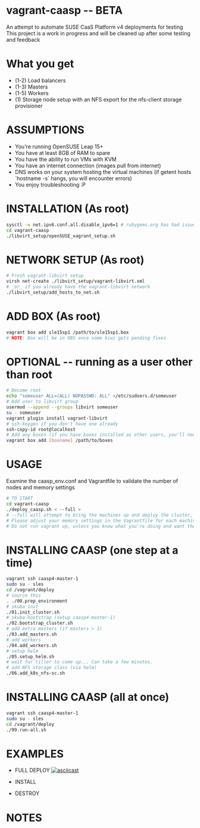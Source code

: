 # vagrant-caasp -- BETA
An attempt to automate SUSE CaaS Platform v4 deployments for testing
This project is a work in progress and will be cleaned up after some testing and feedback

# What you get
* (1-2) Load balancers
* (1-3) Masters
* (1-5) Workers
* (1) Storage node setup with an NFS export for the nfs-client storage provisioner

# ASSUMPTIONS
* You're running OpenSUSE Leap 15+
* You have at least 8GB of RAM to spare
* You have the ability to run VMs with KVM
* You have an internet connection (images pull from internet)
* DNS works on your system hosting the virtual machines (if getent hosts \`hostname -s\` hangs, you will encounter errors)
* You enjoy troubleshooting :P

# INSTALLATION (As root)
```sh
sysctl -w net.ipv6.conf.all.disable_ipv6=1 # rubygems.org has had issues pulling via IPv6
cd vagrant-caasp
./libvirt_setup/openSUSE_vagrant_setup.sh
```

# NETWORK SETUP (As root)
```sh
# Fresh vagrant-libvirt setup
virsh net-create ./libvirt_setup/vagrant-libvirt.xml
# _or_ if you already have the vagrant-libvirt network
./libvirt_setup/add_hosts_to_net.sh
```

# ADD BOX (As root)
```sh
vagrant box add sle15sp1 /path/to/sle15sp1.box
# NOTE: Box will be in OBS once some kiwi gets pending fixes
```

# OPTIONAL -- running as a user other than root
```sh
# Become root
echo "someuser ALL=(ALL) NOPASSWD: ALL" >/etc/sudoers.d/someuser
# Add user to libvirt group
usermod --append --groups libvirt someuser
su - someuser
vagrant plugin install vagrant-libvirt
# ssh-keygen if you don't have one already
ssh-copy-id root@localhost
# Add any boxes (if you have boxes installed as other users, you'll need to add them here)
vagrant box add [boxname] /path/to/boxes
```

# USAGE
Examine the caasp_env.conf and Vagrantfile to validate the number of nodes and memory settings

```sh
# TO START
cd vagrant-caasp
./deploy_caasp.sh < --full >
# --full will attempt to bring the machines up and deploy the cluster, based on settings in caasp_env.conf
# Please adjust your memory settings in the Vagrantfile for each machine type
# Do not run vagrant up, unless you know what you're doing and want the result
```

# INSTALLING CAASP (one step at a time)
```sh
vagrant ssh caasp4-master-1
sudo su - sles
cd /vagrant/deploy
# source this
. ./00.prep_environment
# skuba init
./01.init_cluster.sh
# skuba bootstrap (setup caasp4-master-1)
./02.bootstrap_cluster.sh
# add extra masters (if masters > 1)
./03.add_masters.sh
# add workers
./04.add_workers.sh
# setup helm
./05.setup_helm.sh
# wait for tiller to come up... Can take a few minutes.
# add NFS storage class (via helm)
./06.add_k8s_nfs-sc.sh
```
# INSTALLING CAASP (all at once)
```sh
vagrant ssh caasp4-master-1
sudo su - sles
cd /vagrant/deploy
./99.run-all.sh
```
# EXAMPLES
* FULL DEPLOY
[![asciicast](https://asciinema.org/a/xN9su72gEJpaoxCZ5a97qPVEP.svg)](https://asciinema.org/a/xN9su72gEJpaoxCZ5a97qPVEP)

* INSTALL

* DESTROY

# NOTES



